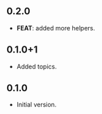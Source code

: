 ## 0.2.0

 - **FEAT**: added more helpers.

## 0.1.0+1

- Added topics.

## 0.1.0

- Initial version.
